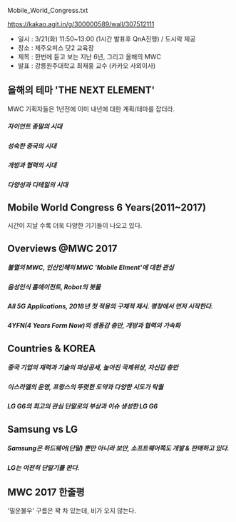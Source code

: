 Mobile_World_Congress.txt

https://kakao.agit.in/g/300000589/wall/307512111

- 일시 : 3/21(화) 11:50~13:00 (1시간 발표후 QnA진행) / 도시락 제공
- 장소 : 제주오피스 닷2 교육장
- 제목 : 한번에 듣고 보는 지난 6년, 그리고 올해의 MWC
- 발표 : 강릉원주대학교 최재홍 교수 (카카오 사외이사)

## 올해의 테마 'THE NEXT ELEMENT'
MWC 기획자들은 1년전에 이미 내년에 대한 계획/테마를 잡더라.
##### 자이언트 종말의 시대
##### 성숙한 중국의 시대
##### 개방과 협력의 시대
##### 다양성과 디테일의 시대


## Mobile World Congress 6 Years(2011~2017)
시간이 지날 수록 더욱 다양한 기기들이 나오고 있다.


## Overviews @MWC 2017
##### 불멸의 MWC, 인산인해의 MWC 'Mobile Elment'에 대한 관심
##### 음성인식 홈에이전트, Robot의 봇물
##### All 5G Applications, 2018년 첫 적용의 구체적 제시. 평창에서 먼저 시작한다.
##### 4YFN(4 Years Form Now)의 생동감 충만, 개방과 협력의 가속화


## Countries & KOREA
##### 중국 기업의 재력과 기술의 파상공세, 높아진 국제위상, 자신감 충만
##### 이스라엘의 운영, 프랑스의 뚜렷한 도약과 다양한 시도가 탁월
##### LG G6의 최고의 관심 단말로의 부상과 이슈 생성한 LG G6


## Samsung vs LG
##### Samsung은 하드웨어(단말) 뿐만 아니라 보안, 소프트웨어쪽도 개발 & 판매하고 있다.
##### LG는 여전히 단말기를 판다.

  
## MWC 2017 한줄평
'밀운불우'
구름은 꽉 차 있는데, 비가 오지 않는다.




